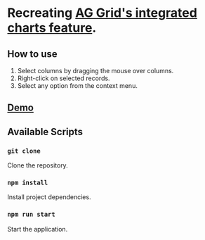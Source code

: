 # Recreating [AG Grid's integrated charts feature](https://www.ag-grid.com/react-data-grid/integrated-charts-api-range-chart/).

## How to use
1. Select columns by dragging the mouse over columns.
2. Right-click on selected records.
3. Select any option from the context menu.

## [Demo](https://amitpatil321.github.io/Table-columns-to-graph-transform/)

## Available Scripts

### `git clone`
Clone the repository.

### `npm install`
Install project dependencies.

### `npm run start`
Start the application.
